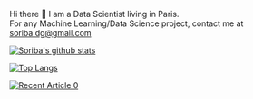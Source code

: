 Hi there 👋 I am a Data Scientist living in Paris.\
For any Machine Learning/Data Science project, contact me at soriba.dg@gmail.com

[![Soriba's github stats](https://github-readme-stats.vercel.app/api?username=soribadiaby&count_private=true&show_icons=true&theme=radical&hide_rank=false)](https://github.com/anuraghazra/github-readme-stats)

[![Top Langs](https://github-readme-stats.vercel.app/api/top-langs/?username=soribadiaby)](https://github.com/anuraghazra/github-readme-stats)

<a target="_blank" href="https://github-readme-medium-recent-article.vercel.app/medium/@soriba.dg/0"><img src="https://github-readme-medium-recent-article.vercel.app/medium/@khuyentran1476/0" alt="Recent Article 0">

